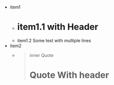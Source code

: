 * item1
  * # item1.1 with Header
  * item1.2 Some test
	with multiple lines
* item2
  * > inner Quote
	> # Quote With header